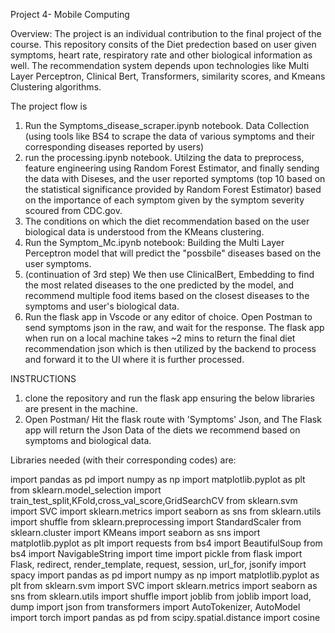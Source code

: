 Project 4- Mobile Computing

Overview: The project is an individual contribution to the final project of the course. This repository consits of the Diet predection based on user given symptoms, heart rate, respiratory rate and other biological information as well. The recommendation system depends upon technologies like Multi Layer Perceptron, Clinical Bert, Transformers,  similarity scores, and Kmeans Clustering algorithms. 

The project flow is 
1) Run the Symptoms_disease_scraper.ipynb notebook. Data Collection (using tools like BS4 to scrape the data of various symptoms and their corresponding diseases reported by users) 
2) run the processing.ipynb notebook. Utilzing the data to preprocess, feature engineering using Random Forest Estimator, and finally sending the data with Diseses, and the user reported symptoms (top 10 based on the statistical significance provided by Random Forest Estimator) based on the importance of each symptom given by the symptom severity scoured from CDC.gov.
3) The conditions on which the diet recommendation based on the user biological data is understood from the KMeans clustering.
4) Run the Symptom_Mc.ipynb notebook: Building the Multi Layer Perceptron model that will predict the "possbile" diseases based on the user symptoms. 
5) (continuation of 3rd step) We then use ClinicalBert, Embedding to find the most related diseases to the one predicted by the model, and recommend multiple food items based on the closest diseases to the symptoms and user's biological data.
6) Run the flask app in Vscode or any editor of choice. Open Postman to send symptoms json in the raw, and wait for the response. The flask app when run on a local machine takes ~2 mins to return the final diet recommendation json which is then utilized by the backend to process and forward it to the UI where it is further processed.

INSTRUCTIONS

1) clone the repository and run the flask app ensuring the below libraries are present in the machine.
2) Open Postman/ Hit the flask route with 'Symptoms' Json, and The Flask app will return the Json Data of the diets we recommend based on symptoms and biological data. 

Libraries needed (with their corresponding codes) are: 

import pandas as pd
import numpy as np
import matplotlib.pyplot as plt
from sklearn.model_selection import train_test_split,KFold,cross_val_score,GridSearchCV
from sklearn.svm import SVC
import sklearn.metrics
import seaborn as sns
from sklearn.utils import shuffle
from sklearn.preprocessing import StandardScaler
from sklearn.cluster import KMeans
import seaborn as sns
import matplotlib.pyplot as plt
import requests
from bs4 import BeautifulSoup
from bs4 import NavigableString
import time
import pickle
from flask import Flask, redirect, render_template, request, session, url_for, jsonify
import spacy
import pandas as pd
import numpy as np
import matplotlib.pyplot as plt
from sklearn.svm import SVC
import sklearn.metrics
import seaborn as sns
from sklearn.utils import shuffle
import joblib
from joblib import load, dump
import json
from transformers import AutoTokenizer, AutoModel
import torch
import pandas as pd
from scipy.spatial.distance import cosine

